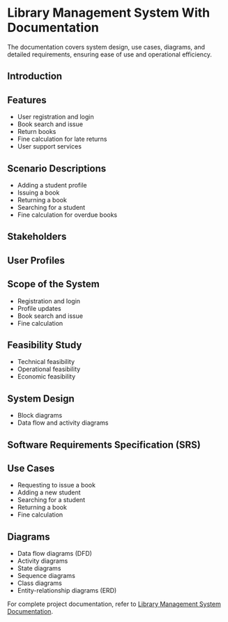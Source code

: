# Library Management System With Documentation
The documentation covers system design, use cases, diagrams, and detailed requirements, ensuring ease of use and operational efficiency.

## Introduction

## Features
- User registration and login
- Book search and issue
- Return books
- Fine calculation for late returns
- User support services

## Scenario Descriptions
- Adding a student profile
- Issuing a book
- Returning a book
- Searching for a student
- Fine calculation for overdue books

## Stakeholders

## User Profiles

## Scope of the System
- Registration and login
- Profile updates
- Book search and issue
- Fine calculation

## Feasibility Study
- Technical feasibility
- Operational feasibility
- Economic feasibility

## System Design
- Block diagrams
- Data flow and activity diagrams

## Software Requirements Specification (SRS)

## Use Cases
- Requesting to issue a book
- Adding a new student
- Searching for a student
- Returning a book
- Fine calculation

## Diagrams
- Data flow diagrams (DFD)
- Activity diagrams
- State diagrams
- Sequence diagrams
- Class diagrams
- Entity-relationship diagrams (ERD)


For complete project documentation, refer to [Library Management System Documentation](https://docs.google.com/document/d/1DVkK6goCmvQctPtk9JYpSzKEa0o-mSRpoOzUcPnrtNE/edit?usp=sharing).







